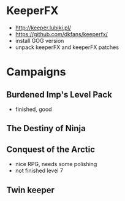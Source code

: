 # KeeperFX
* http://keeper.lubiki.pl/
* https://github.com/dkfans/keeperfx/
* install GOG version
* unpack keeperFX and keeperFX patches

# Campaigns

## Burdened Imp's Level Pack
* finished, good

## The Destiny of Ninja

##  Conquest of the Arctic
* nice RPG, needs some polishing
* not finished level 7

## Twin keeper
